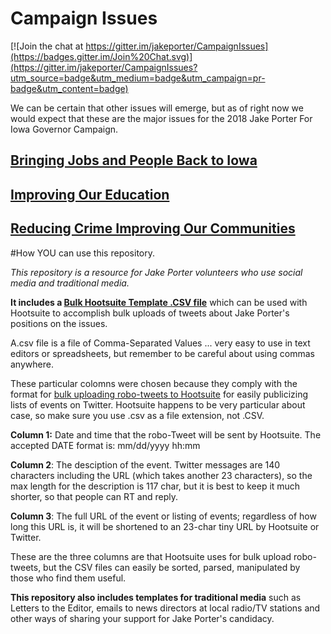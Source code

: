 # Campaign Issues

[![Join the chat at https://gitter.im/jakeporter/CampaignIssues](https://badges.gitter.im/Join%20Chat.svg)](https://gitter.im/jakeporter/CampaignIssues?utm_source=badge&utm_medium=badge&utm_campaign=pr-badge&utm_content=badge)

We can be certain that other issues will emerge, but as of right now we would expect that these are the major issues for the 2018 Jake Porter For Iowa Governor Campaign.

## [Bringing Jobs and People Back to Iowa](http://jakeporter.org/bringing-jobs-and-people-back-to-iowa/)

## [Improving Our Education](http://jakeporter.org/improving-our-education/)

## [Reducing Crime Improving Our Communities](http://jakeporter.org/reducing-crime-improving-our-communities/)

#How YOU can use this repository.

*This repository is a resource for Jake Porter volunteers who use social media and traditional media.* 

**It includes a [Bulk Hootsuite Template .CSV file](https://github.com/jakeporter/CampaignIssues/blob/master/BulkHootsuiteTemplate.CSV)** which can be used with Hootsuite to accomplish bulk uploads of tweets about Jake Porter's positions on the issues.

A.csv file is a file of Comma-Separated Values ... very easy to use in text editors or spreadsheets, but remember to be careful about using commas anywhere.  

These particular colomns were chosen because they comply with the format for [bulk uploading robo-tweets to Hootsuite](http://blog.hootsuite.com/how-to-bulk-schedule/) for easily publicizing lists of events on Twitter.  Hootsuite happens to be very particular about case, so make sure you use .csv as a file extension, not .CSV. 

**Column 1:** Date and time that the robo-Tweet will be sent by Hootsuite. The accepted DATE format is: mm/dd/yyyy hh:mm

**Column 2**: The desciption of the event. Twitter messages are 140 characters including the URL (which takes another 23 characters), so the max length for the description is 117 char, but it is best to keep it much shorter, so that people can RT and reply.

**Column 3**: The full URL of the event or listing of events; regardless of how long this URL is, it will be shortened to an 23-char tiny URL by Hootsuite or Twitter.

These are the three columns are that Hootsuite uses for bulk upload robo-tweets, but the CSV files can easily be sorted, parsed, manipulated by those who find them useful.
  

**This repository also includes templates for traditional media** such as Letters to the Editor, emails to news directors at local radio/TV stations and other ways of sharing your support for Jake Porter's candidacy.

